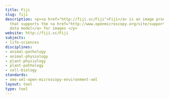 ```yaml
---
title: Fiji
slug: fiji
description: <p><a href="http://fiji.sc/Fiji">Fiji</a> is an image processing package
  that supports the <a href="http://www.openmicroscopy.org/site/support/ome-model/">OME
  data model</a> for images </p>
website: http://fiji.sc/Fiji
subjects:
- life-sciences
disciplines:
- animal-pathology
- animal-physiology
- plant-physiology
- plant-pathology
- cell-biology
standards:
- ome-xml-open-microscopy-environment-xml
layout: tool
type: tool
---
```


